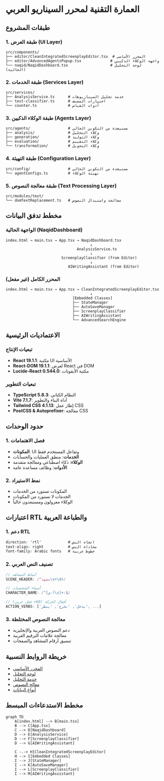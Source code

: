 # العمارة التقنية لمحرر السيناريو العربي

## طبقات المشروع

### 1. طبقة العرض (UI Layer)
```
src/components/
├── editor/CleanIntegratedScreenplayEditor.tsx  # المحرر الأساسي
├── editor/AdvancedAgentsPopup.tsx             # واجهة الوكلاء الذكيين
└── naqid/NaqidDashboard.tsx                   # لوحة التحليل (الحالية)
```

### 2. طبقة الخدمات (Services Layer)
```
src/services/
├── AnalysisService.ts      # خدمة تحليل السيناريوهات
├── test-classifier.ts      # اختبارات المصنف
└── counter.ts              # أدوات القياس
```

### 3. طبقة الوكلاء الذكيين (Agents Layer)
```
src/agents/                 # مستبعدة من التكوين الحالي
├── analysis/               # وكلاء التحليل
├── generation/             # وكلاء التوليد
├── evaluation/             # وكلاء التقييم
└── transformation/         # وكلاء التحويل
```

### 4. طبقة التهيئة (Configuration Layer)
```
src/config/                 # مستبعدة من التكوين الحالي
└── agentConfigs.ts         # تهيئة الوكلاء
```

### 5. طبقة معالجة النصوص (Text Processing Layer)
```
src/modules/text/
└── domTextReplacement.ts   # معالجة واستبدال النصوص
```

## مخطط تدفق البيانات

### الواجهة الحالية (NaqidDashboard)
```
index.html → main.tsx → App.tsx → NaqidDashboard.tsx
                                      ↓
                                AnalysisService.ts
                                      ↓
                         ScreenplayClassifier (from Editor)
                                      ↓
                            AIWritingAssistant (from Editor)
```

### المحرر الكامل (غير مفعل)
```
index.html → main.tsx → App.tsx → CleanIntegratedScreenplayEditor.tsx
                                      ↓
                              [Embedded Classes]
                              ├── StateManager
                              ├── AutoSaveManager
                              ├── ScreenplayClassifier
                              ├── AIWritingAssistant
                              └── AdvancedSearchEngine
```

## الاعتماديات الرئيسية

### تبعيات الإنتاج
- **React 19.1.1**: مكتبة UI الأساسية
- **React-DOM 19.1.1**: لعرض React في DOM
- **Lucide-React 0.544.0**: مكتبة الأيقونات

### تبعيات التطوير
- **TypeScript 5.8.3**: النظام الكتابي
- **Vite 7.1.7**: أداة البناء والتطوير
- **Tailwind CSS 4.1.13**: إطار عمل CSS
- **PostCSS & Autoprefixer**: معالجة CSS

## حدود الوحدات

### 1. فصل الاهتمامات
- **المكونات**: UI وتفاعل المستخدم فقط
- **الخدمات**: منطق العمليات والحسابات
- **الوكلاء**: ذكاء اصطناعي ومعالجة متقدمة
- **الأدوات**: وظائف مساعدة عامة

### 2. نمط الاستيراد
- المكونات تستورد من الخدمات
- الخدمات لا تستورد من المكونات
- الوكلاء معزولون ومستبعدون حالياً

## اعتبارات RTL والطباعة العربية

### 1. دعم RTL
```css
direction: 'rtl'            # اتجاه النص
text-align: right           # محاذاة النص
font-family: Arabic fonts   # خطوط عربية
```

### 2. تصنيف النص العربي
```typescript
// أنماط المشاهد
SCENE_HEADER: /^مشهد\s+\d+/

// أسماء الشخصيات
CHARACTER_NAME: /^[أ-ي\s]+:$/

// أفعال الحركة (60+ فعل عربي)
ACTION_VERBS: ['يدخل', 'يخرج', 'ينظر', ...]
```

### 3. معالجة النصوص المختلطة
- دعم النصوص العربية والإنجليزية
- معالجة علامات الترقيم العربية
- تنسيق أرقام المشاهد والصفحات

## خريطة الروابط النسبية

- [المحرر الأساسي](../../src/components/editor/CleanIntegratedScreenplayEditor.tsx)
- [لوحة التحليل](../../src/components/naqid/NaqidDashboard.tsx)
- [خدمة التحليل](../../src/services/AnalysisService.ts)
- [معالج النصوص](../../src/modules/text/domTextReplacement.ts)
- [أنواع البيانات](../../src/types/types.ts)

## مخطط الاستدعاءات المبسط

```mermaid
graph TD
    A[index.html] --> B[main.tsx]
    B --> C[App.tsx]
    C --> D[NaqidDashboard]
    D --> E[AnalysisService]
    D --> F[ScreenplayClassifier]
    D --> G[AIWritingAssistant]

    C -.-> H[CleanIntegratedScreenplayEditor]
    H --> I[Embedded Classes]
    I --> J[StateManager]
    I --> K[AutoSaveManager]
    I --> L[ScreenplayClassifier]
    I --> M[AIWritingAssistant]
```